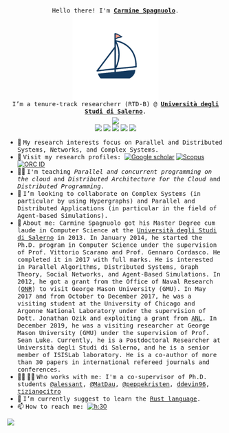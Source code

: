 <p align="center">
    <br>
    <samp>
        Hello there! I'm <b><a href="https://spagnuolocarmine.github.io/">Carmine Spagnuolo</a></b>.
        <br> <img align="middle" width="200px" src="https://raw.githubusercontent.com/spagnuolocarmine/spagnuolocarmine/main/sail.gif" />
        <br> I’m a tenure-track researcherr (RTD-B)  @ <b><a href="https://www.unisa.it/"> Università degli Studi di Salerno</a></b>.
        <br>
    </samp>
    <img align="middle"
        src="https://github-readme-stats.vercel.app/api?username=spagnuolocarmine&show_icons=true&hide_title=true" />
     <br>
     <a href="mailto:cspagnuolo@unisa.it" title="mail me"><img style="height:20px" src="https://img.shields.io/badge/gmail-%23D14836.svg?&style=for-the-badge&logo=gmail&logoColor=white"></a> 
<a  href="https://www.linkedin.com/in/carmine-spagnuolo-62785b75/" title="linkedin"><img style="height:20px" src="https://img.shields.io/badge/linkedin-%230077B5.svg?&style=for-the-badge&logo=linkedin&logoColor=white"></a> 
<a  href="https://www.instagram.com/spagnuolocarmine/" title="instagram"><img style="height:20px" src="https://img.shields.io/badge/instagram-%23E4405F.svg?&style=for-the-badge&logo=instagram&logoColor=white"></a> 
<a  href="https://discord.gg/BTt5fUp" title="instagram"><img style="height:20px" src="https://img.shields.io/badge/discord-%237289DA.svg?&style=for-the-badge&logo=discord&logoColor=white"></a> 
<a  href="feed.xml" title="feed"><img style="height:20px" src="https://img.shields.io/badge/rss-%23FFA500.svg?&style=for-the-badge&logo=rss&logoColor=white "></a> 

</p>


 
- 🔭 <samp> My research interests focus on Parallel and Distributed Systems, Networks, and Complex Systems.</samp> 
- :page_facing_up:  <samp> Visit my research profiles: </samp> <a  href="https://scholar.google.com/citations?user=Urf6lNEAAAAJ&hl"><img alt="Google scholar" src="https://img.shields.io/badge/Google%20Scholar-profile-blue.svg"></a>
<a href="https://www.scopus.com/authid/detail.uri?authorId=55757507300"><img alt="Scopus" src="https://img.shields.io/badge/Scopus-profile-orange.svg"></a>
<a href="https://orcid.org/0000-0002-8267-9808"><img alt="ORC ID" src="https://img.shields.io/badge/ORC-ID-green.svg"></a>
- :teacher: <samp> I'm teaching _Parallel and concurrent programming on the cloud_ and _Distributed Architecture for the Cloud_ and _Distributed Programming_.</samp> 
- 👯 <samp> I’m looking to collaborate on Complex Systems (in particular by using Hypergraphs) and Parallel and Distributed Applications (in particular in the field of Agent-based Simulations).</samp> 
- 💁 <samp> About me: Carmine Spagnuolo got his Master Degree cum laude in Computer Science at the  [Università degli Studi di Salerno](http://web.archive.org/web/20180425060726/http://web.unisa.it/home) in 2013. In January 2014, he started the Ph.D. program in Computer Science under the supervision of Prof. Vittorio Scarano and Prof. Gennaro Cordasco. He completed it in 2017 with full marks. He is interested in Parallel Algorithms, Distributed Systems, Graph Theory, Social Networks, and Agent-Based Simulations. In 2012, he got a grant from the Office of Naval Research ([ONR](http://web.archive.org/web/20180425060726/http://www.onr.navy.mil/)) to visit George Mason University (GMU).  In May 2017 and from October to December 2017, he was a visiting student at the University of Chicago and Argonne National Laboratory under the supervision of Dott. Jonathan Ozik and exploiting a grant from [ANL](http://web.archive.org/web/20180425060726/https://www.anl.gov/). In December 2019, he was a visiting researcher at George Mason University (GMU) under the supervision of Prof. Sean Luke. Currently, he is a Postdoctoral Researcher at Università degli Studi di Salerno, and he is a senior member of ISISLab laboratory. He is a co-author of more than 30 papers in international refereed journals and conferences. </samp>
- :woman_student: :man_student: <samp>Who works with me: I'm a co-supervisor of Ph.D. students [@alessant](https://github.com/alessant), [@MatDau](https://github.com/MatDau), [@peppekristen](https://github.com/peppekristen), [ddevin96](https://github.com/ddevin96), [tizianocitro](https://github.com/tizianocitro) </samp> 
- 🌱 <samp> I’m currently suggest to learn the [Rust language](https://www.rust-lang.org/).</samp> 
- 📫 <samp> How to reach me: </samp> [![h:30](https://img.shields.io/badge/📧-cspagnuolo%40unisa.it-green)](mailto:cspagnuolo@unisa.it)

<p align="left">
    <img 
        src="https://github-readme-stats.vercel.app/api/top-langs/?username=spagnuolocarmine&langs_count=100&layout=compact" />
</p>



